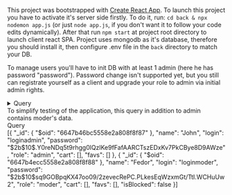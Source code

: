 This project was bootstrapped with [Create React App](https://github.com/facebook/create-react-app).
To launch this project you have to activate it's server side firstly. To do it, run: `cd back & npx nodemon app.js` (or just `node app.js`, if you don't want it to follow your code edits dynamically).
After that run `npm start` at project root directory to launch client react SPA.
Project uses mongodb as it's database, therefore you should install it, then configure .env file in the `back` directory to match your DB.

To manage users you'll have to init DB with at least 1 admin (here he has password "password"). Password change isn't supported yet, but you still can registrate yourself as a client and upgrade your role to admin via initial admin rights.
<details>
	<summary>Query<summary/>
  To simplify testing of the application, this query in addition to admin contains moder's data.
	<summary>Query</summary>
	[{
  "_id": {
    "$oid": "6647b46bc5558e2a808f8f87"
  },
  "name": "John",
  "login": "loginadmin",
  "password": "$2b$10$.Y0reNDq5t9rhgg0lQzlKe9fFafAARCTszEDxKv7PkCBye8D9AWze",
  "role": "admin",
  "cart": [],
  "favs": []
},
{
  "_id": {
    "$oid": "6647b4ecc5558e2a808f8f88"
  },
  "name": "Fedor",
  "login": "loginmoder",
  "password": "$2b$10$sq9GOBpqKX47oo09/2zevecRePC.PLkesEqWzxmGt/TtI.WCHuUw2",
  "role": "moder",
  "cart": [],
  "favs": [],
  "isBlocked": false
}]	
</details>


